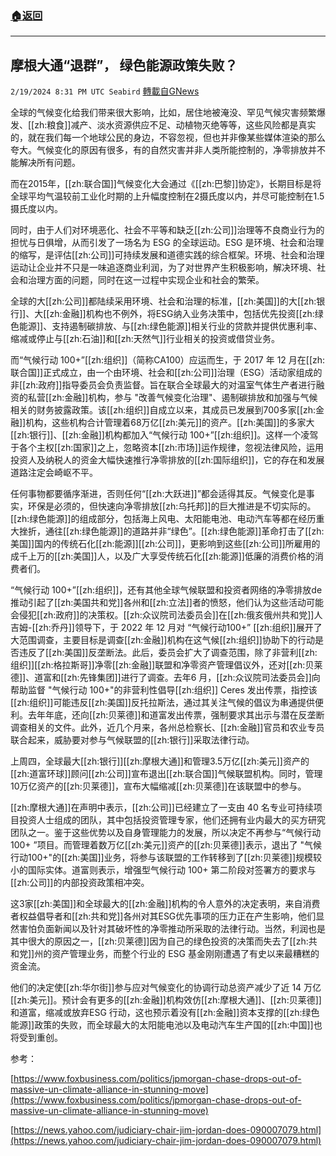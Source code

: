 ###  [:house:返回](README.md)
---


## 摩根大通“退群”， 绿色能源政策失败？
`2/19/2024 8:31 PM UTC Seabird` [轉載自GNews](https://gnews.org/articles/2323650)

全球的气候变化给我们带来很大影响，比如，居住地被淹没、罕见气候灾害频繁爆发、[[zh:粮食]]减产、淡水资源供应不足、动植物灭绝等等，这些风险都是真实的，就在我们每一个地球公民的身边，不容忽视，但也并非像某些媒体渲染的那么夸大。气候变化的原因有很多，有的自然灾害并非人类所能控制的，净零排放并不能解决所有问题。

而在2015年，[[zh:联合国]]气候变化大会通过《[[zh:巴黎]]协定》，长期目标是将全球平均气温较前工业化时期的上升幅度控制在2摄氏度以内，并尽可能控制在1.5摄氏度以内。

同时，由于人们对环境恶化、社会不平等和缺乏[[zh:公司]]治理等不良商业行为的担忧与日俱增，从而引发了一场名为 ESG 的全球运动。ESG 是环境、社会和治理的缩写，是评估[[zh:公司]]可持续发展和道德实践的综合框架。环境、社会和治理运动让企业并不只是一味追逐商业利润，为了对世界产生积极影响，解决环境、社会和治理方面的问题，同时在这一过程中实现企业和社会的繁荣。

全球的大[[zh:公司]]都陆续采用环境、社会和治理的标准，[[zh:美国]]的大[[zh:银行]]、大[[zh:金融]]机构也不例外，将ESG纳入业务决策中，包括优先投资[[zh:绿色能源]]、支持遏制碳排放、与[[zh:绿色能源]]相关行业的贷款并提供优惠利率、缩减或停止与[[zh:石油]]和[[zh:天然气]]行业相关的投资或借贷业务。

而“气候行动 100+”[[zh:组织]]（简称CA100）应运而生，于 2017 年 12 月在[[zh:联合国]]正式成立，由一个由环境、社会和[[zh:公司]]治理（ESG）活动家组成的非[[zh:政府]]指导委员会负责监督。旨在联合全球最大的对温室气体生产者进行融资的私营[[zh:金融]]机构，参与 "改善气候变化治理"、遏制碳排放和加强与气候相关的财务披露政策。该[[zh:组织]]自成立以来，其成员已发展到700多家[[zh:金融]]机构，这些机构合计管理着68万亿[[zh:美元]]的资产。[[zh:美国]]的多家大[[zh:银行]]、[[zh:金融]]机构都加入“气候行动 100+”[[zh:组织]]。这样一个凌驾于各个主权[[zh:国家]]之上，忽略资本[[zh:市场]]运作规律，忽视法律风险，运用投资人及纳税人的资金大幅快速推行净零排放的[[zh:国际组织]]，它的存在和发展道路注定会崎岖不平。

任何事物都要循序渐进，否则任何“[[zh:大跃进]]”都会适得其反。气候变化是事实，环保是必须的，但快速向净零排放[[zh:乌托邦]]的巨大推进是不切实际的。[[zh:绿色能源]]的组成部分，包括海上风电、太阳能电池、电动汽车等都在经历重大挫折，通往[[zh:绿色能源]]的道路并非“绿色”。[[zh:绿色能源]]革命打击了[[zh:美国]]国内的传统石化[[zh:能源]][[zh:公司]]，更影响到这些[[zh:公司]]所雇用的成千上万的[[zh:美国]]人，以及广大享受传统石化[[zh:能源]]低廉的消费价格的消费者们。

“气候行动 100+”[[zh:组织]]，还有其他全球气候联盟和投资者网络的净零排放de推动引起了[[zh:美国共和党]]各州和[[zh:立法]]者的愤怒，他们认为这些活动可能会侵犯[[zh:政府]]的决策权。[[zh:众议院司法委员会]]在[[zh:俄亥俄州共和党]]人吉姆\-[[zh:乔丹]]领导下，于 2022 年 12 月对 “气候行动100+” [[zh:组织]]展开了大范围调查，主要目标是调查[[zh:金融]]机构在这气候[[zh:组织]]协助下的行动是否违反了[[zh:美国]]反垄断法。此后，委员会扩大了调查范围，除了非营利[[zh:组织]][[zh:格拉斯哥]]净零[[zh:金融]]联盟和净零资产管理倡议外，还对[[zh:贝莱德]]、道富和[[zh:先锋集团]]进行了调查。去年6 月，[[zh:众议院司法委员会]]向帮助监督 "气候行动 100+"的非营利性倡导[[zh:组织]] Ceres 发出传票，指控该[[zh:组织]]可能违反[[zh:美国]]反托拉斯法，通过其关注气候的倡议为串通提供便利。去年年底，还向[[zh:贝莱德]]和道富发出传票，强制要求其出示与潜在反垄断调查相关的文件。此外，近几个月来，各州总检察长、[[zh:金融]]官员和农业专员联合起来，威胁要对参与气候联盟的[[zh:银行]]采取法律行动。

上周四，全球最大[[zh:银行]][[zh:摩根大通]]和管理3.5万亿[[zh:美元]]资产的[[zh:道富环球]]顾问[[zh:公司]]宣布退出[[zh:联合国]]气候联盟机构。同时，管理10万亿资产的[[zh:贝莱德]]，宣布大幅缩减[[zh:贝莱德]]在该联盟中的参与。

[[zh:摩根大通]]在声明中表示，[[zh:公司]]已经建立了一支由 40 名专业可持续项目投资人士组成的团队，其中包括投资管理专家，他们还拥有业内最大的买方研究团队之一。鉴于这些优势以及自身管理能力的发展，所以决定不再参与“气候行动 100+ ”项目。而管理着数万亿[[zh:美元]]资产的[[zh:贝莱德]]表示，退出了 "气候行动100+"的[[zh:美国]]业务，将参与该联盟的工作转移到了[[zh:贝莱德]]规模较小的国际实体。道富则表示，增强型气候行动 100+ 第二阶段对签署方的要求与[[zh:公司]]的内部投资政策相冲突。

这3家[[zh:美国]]和全球最大的[[zh:金融]]机构的令人意外的决定表明，来自消费者权益倡导者和[[zh:共和党]]各州对其ESG优先事项的压力正在产生影响，他们显然害怕负面新闻以及针对其破坏性的净零推动所采取的法律行动。当然，利润也是其中很大的原因之一，[[zh:贝莱德]]因为自己的绿色投资的决策而失去了[[zh:共和党]]州的资产管理业务，而整个行业的 ESG 基金刚刚遭遇了有史以来最糟糕的资金流。

他们的决定使[[zh:华尔街]]参与应对气候变化的协调行动总资产减少了近 14 万亿[[zh:美元]]。预计会有更多的[[zh:金融]]机构效仿[[zh:摩根大通]]、[[zh:贝莱德]]和道富，缩减或放弃ESG 行动，这也预示着没有[[zh:金融]]资本支撑的[[zh:绿色能源]]政策的失败，而全球最大的太阳能电池以及电动汽车生产国的[[zh:中国]]也将受到重创。

参考：

[https://www.foxbusiness.com/politics/jpmorgan-chase-drops-out-of-massive-un-climate-alliance-in-stunning-move](https://www.foxbusiness.com/politics/jpmorgan-chase-drops-out-of-massive-un-climate-alliance-in-stunning-move)

[https://news.yahoo.com/judiciary-chair-jim-jordan-does-090007079.html](https://news.yahoo.com/judiciary-chair-jim-jordan-does-090007079.html)
